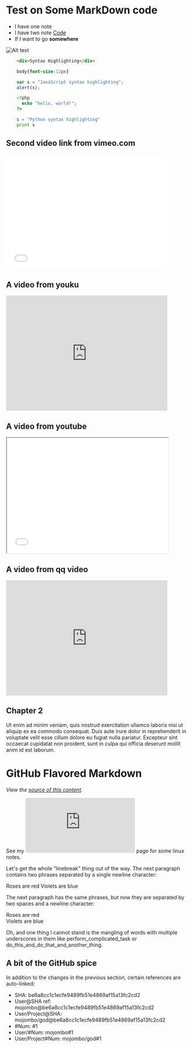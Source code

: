 Test on Some MarkDown code
================================
* I have one note
* I have two note
[Code](code.evel.cn "Check code")
* If I want to go **somewhere**

![Alt text](http://evel.cn/tool/code/dahai.jpg "Optional title")

```html
    <div>Syntax Highlighting</div>
```
```css
    body{font-size:12px}
```

```javascript
    var s = "JavaScript syntax highlighting";
    alert(s);
```

```php
    <?php
      echo "hello, world!";
    ?>
```
```python
    s = "Python syntax highlighting"
    print s
```

## Second video link from vimeo.com
<iframe src="//player.vimeo.com/video/38514156" width="442" height="315" frameborder="0" allowfullscreen></iframe>

## A video from youku
<iframe width="442" height="315" src='http://player.youku.com/embed/XNzQxMjU2ODI0' frameborder=0 'allowfullscreen'></iframe>

## A video from youtube
<iframe width="442" height="315" src="//www.youtube.com/embed/jofNR_WkoCE" allowfullscreen></iframe>

## A video from qq video
<iframe width="442" height="315" frameborder=0 src="http://v.qq.com/iframe/player.html?vid=d0015bg8v6k&tiny=0&auto=0" allowfullscreen=""></iframe>

## Chapter 2

Ut enim ad minim veniam, quis nostrud exercitation ullamco laboris nisi ut
aliquip ex ea commodo consequat. Duis aute irure dolor in reprehenderit in voluptate velit esse
cillum dolore eu fugiat nulla pariatur. Excepteur sint occaecat cupidatat non proident, sunt in
culpa qui officia deserunt mollit anim id est laborum.

GitHub Flavored Markdown
================================

*View the [source of this content](http://github.github.com/github-flavored-markdown/sample_content.html).*

See my ![Linux note](https://github.com/o0oke/o0oke.github.com/blob/master/post/upload/note.txt) page for some linux notes. 

Let's get the whole "linebreak" thing out of the way. The next paragraph contains two phrases separated by a single newline character:

Roses are red
Violets are blue

The next paragraph has the same phrases, but now they are separated by two spaces and a newline character:

Roses are red  
Violets are blue

Oh, and one thing I cannot stand is the mangling of words with multiple underscores in them like perform_complicated_task or do_this_and_do_that_and_another_thing.

A bit of the GitHub spice
-------------------------

In addition to the changes in the previous section, certain references are auto-linked:

* SHA: be6a8cc1c1ecfe9489fb51e4869af15a13fc2cd2
* User@SHA ref: mojombo@be6a8cc1c1ecfe9489fb51e4869af15a13fc2cd2
* User/Project@SHA: mojombo/god@be6a8cc1c1ecfe9489fb51e4869af15a13fc2cd2
* \#Num: #1
* User/#Num: mojombo#1
* User/Project#Num: mojombo/god#1
